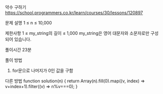 약수 구하기
https://school.programmers.co.kr/learn/courses/30/lessons/120897

문제 설명
1 ≤ n ≤ 10,000

제한사항
1 ≤ my_string의 길이 ≤ 1,000
my_string은 영어 대문자와 소문자로만 구성되어 있습니다.

풀이시간
23분

풀이 방법

1. for문으로 나머지가 0인 값을 구함

다른 방법
function solution(n) {
return Array(n).fill(0).map((v, index) => v+index+1).filter((v) => n%v===0);
}
